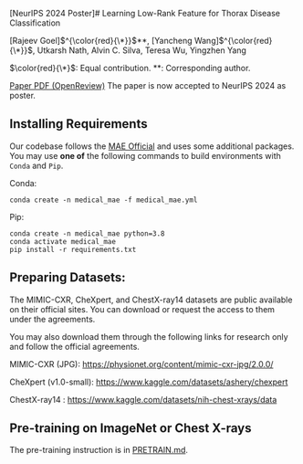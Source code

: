 [NeurIPS 2024 Poster]# Learning Low-Rank Feature for Thorax Disease Classification

[Rajeev Goel]$^{\color{red}{\*}}$**, [Yancheng Wang]$^{\color{red}{\*}}$, Utkarsh Nath, Alvin C. Silva, Teresa Wu, Yingzhen Yang

$\color{red}{\*}$: Equal contribution.
\**: Corresponding author.

[Paper PDF (OpenReview)](https://openreview.net/pdf?id=GkzrVxs9LS)
The paper is now accepted to NeurIPS 2024 as poster.

## Installing Requirements

Our codebase follows the [MAE Official](https://github.com/facebookresearch/mae) and uses some additional packages.
You may use **one of** the following commands to build environments with `Conda` and `Pip`.

Conda:
```
conda create -n medical_mae -f medical_mae.yml 
```

Pip:
```
conda create -n medical_mae python=3.8
conda activate medical_mae
pip install -r requirements.txt 
```


## Preparing Datasets:

The MIMIC-CXR, CheXpert, and ChestX-ray14 datasets are public available on their official sites. You can download or request the access to them under the agreements.

You may also download them through the following links for research only and follow the official agreements.

MIMIC-CXR (JPG): https://physionet.org/content/mimic-cxr-jpg/2.0.0/

CheXpert (v1.0-small): https://www.kaggle.com/datasets/ashery/chexpert

ChestX-ray14 : https://www.kaggle.com/datasets/nih-chest-xrays/data



## Pre-training on ImageNet or Chest X-rays

The pre-training instruction is in [PRETRAIN.md](https://github.com/lambert-x/medical_mae/blob/main/PRETRAIN.md).




